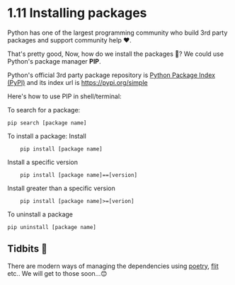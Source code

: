 # 1.11 Installing packages

Python has one of the largest programming community who build 3rd party packages and support community help ❤️.

That's pretty good, Now, how do we install the packages 🤔? We could use Python's package manager **PIP**.

Python's official 3rd party package repository is [Python Package Index (PyPI)](https://pypi.org/) and its index url is https://pypi.org/simple

Here's how to use PIP in shell/terminal:


To search for a package:

```shell
pip search [package name]
```

To install a package:
Install
```shell
    pip install [package name]
```

Install a specific version

```shell
    pip install [package name]==[version]
```

Install greater than a specific version

```shell
    pip install [package name]>=[verion]
```

To uninstall a package

```shell
pip uninstall [package name]
```

## Tidbits 🔔

There are modern ways of managing the dependencies using [poetry](https://python-poetry.org/), [flit](https://flit.readthedocs.io/en/latest/index.html) etc.. We will get to those soon...😊
